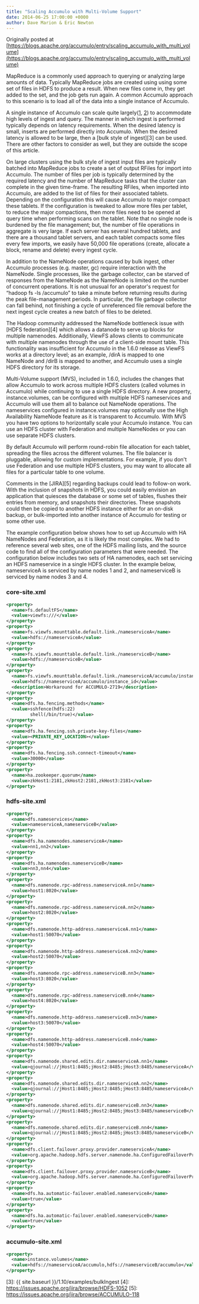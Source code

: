 ```yaml
---
title: "Scaling Accumulo with Multi-Volume Support"
date: 2014-06-25 17:00:00 +0000
author: Dave Marion & Eric Newton
---
```


Originally posted at [https://blogs.apache.org/accumulo/entry/scaling_accumulo_with_multi_volume](https://blogs.apache.org/accumulo/entry/scaling_accumulo_with_multi_volume)

MapReduce is a commonly used approach to querying or analyzing large amounts of data. Typically MapReduce jobs are created using using some set of files in HDFS to produce a result. When new files come in, they get added to the set, and the job gets run again. A common Accumulo approach to this scenario is to load all of the data into a single instance of Accumulo.

A single instance of Accumulo can scale quite largely([1][1], [2][2]) to accommodate high levels of ingest and query. The manner in which ingest is performed typically depends on latency requirements. When the desired latency is small, inserts are performed directly into Accumulo. When the desired latency is allowed to be large, then a [bulk style of ingest][3] can be used. There are other factors to consider as well, but they are outside the scope of this article.

On large clusters using the bulk style of ingest input files are typically batched into MapReduce jobs to create a set of output RFiles for import into Accumulo. The number of files per job is typically determined by the required latency and the number of MapReduce tasks that the cluster can complete in the given time-frame. The resulting RFiles, when imported into Accumulo, are added to the list of files for their associated tablets. Depending on the configuration this will cause Accumulo to major compact these tablets. If the configuration is tweaked to allow more files per tablet, to reduce the major compactions, then more files need to be opened at query time when performing scans on the tablet. Note that no single node is burdened by the file management; but, the number of file operations in aggregate is very large. If each server has several hundred tablets, and there are a thousand tablet servers, and each tablet compacts some files every few imports, we easily have 50,000 file operations (create, allocate a block, rename and delete) every ingest cycle.

In addition to the NameNode operations caused by bulk ingest, other Accumulo processes (e.g. master, gc) require interaction with the NameNode. Single processes, like the garbage collector, can be starved of responses from the NameNode as the NameNode is limited on the number of concurrent operations. It is not unusual for an operator's request for “hadoop fs -ls /accumulo” to take a minute before returning results during the peak file-management periods. In particular, the file garbage collector can fall behind, not finishing a cycle of unreferenced file removal before the next ingest cycle creates a new batch of files to be deleted.

The Hadoop community addressed the NameNode bottleneck issue with [HDFS federation][4] which allows a datanode to serve up blocks for multiple namenodes. Additionally, ViewFS allows clients to communicate with multiple namenodes through the use of a client-side mount table. This functionality was insufficient for Accumulo in the 1.6.0 release as ViewFS works at a directory level; as an example, /dirA is mapped to one NameNode and /dirB is mapped to another, and Accumulo uses a single HDFS directory for its storage.

Multi-Volume support (MVS), included in 1.6.0, includes the changes that allow Accumulo to work across multiple HDFS clusters (called volumes in Accumulo) while continuing to use a single HDFS directory. A new property, instance.volumes, can be configured with multiple HDFS nameservices and Accumulo will use them all to balance out NameNode operations. The nameservices configured in instance.volumes may optionally use the High Availability NameNode feature as it is transparent to Accumulo. With MVS you have two options to horizontally scale your Accumulo instance. You can use an HDFS cluster with Federation and multiple NameNodes or you can use separate HDFS clusters.

By default Accumulo will perform round-robin file allocation for each tablet, spreading the files across the different volumes. The file balancer is pluggable, allowing for custom implementations. For example, if you don't use Federation and use multiple HDFS clusters, you may want to allocate all files for a particular table to one volume.

Comments in the [JIRA][5] regarding backups could lead to follow-on work. With the inclusion of snapshots in HDFS, you could easily envision an application that quiesces the database or some set of tables, flushes their entries from memory, and snapshots their directories. These snapshots could then be copied to another HDFS instance either for an on-disk backup, or bulk-imported into another instance of Accumulo for testing or some other use.

The example configuration below shows how to set up Accumulo with HA NameNodes and Federation, as it is likely the most complex. We had to reference several web sites, one of the HDFS mailing lists, and the source code to find all of the configuration parameters that were needed. The configuration below includes two sets of HA namenodes, each set servicing an HDFS nameservice in a single HDFS cluster. In the example below, nameserviceA is serviced by name nodes 1 and 2, and nameserviceB is serviced by name nodes 3 and 4.

### core-site.xml

```xml
<property>
  <name>fs.defaultFS</name>
  <value>viewfs:///</value>
</property>
<property>
  <name>fs.viewfs.mounttable.default.link./nameserviceA</name>
  <value>hdfs://nameserviceA</value>
</property>
<property>
  <name>fs.viewfs.mounttable.default.link./nameserviceB</name>
  <value>hdfs://nameserviceB</value>
</property>
<property>
  <name>fs.viewfs.mounttable.default.link./nameserviceA/accumulo/instance_id</name>
  <value>hdfs://nameserviceA/accumulo/instance_id</value>
  <description>Workaround for ACCUMULO-2719</description>
</property>
<property>
  <name>dfs.ha.fencing.methods</name>
  <value>sshfence(hdfs:22)
         shell(/bin/true)</value>
</property>
<property>
  <name>dfs.ha.fencing.ssh.private-key-files</name>
  <value><PRIVATE_KEY_LOCATION></value>
</property>
<property>
  <name>dfs.ha.fencing.ssh.connect-timeout</name>
  <value>30000</value>
</property>
<property>
  <name>ha.zookeeper.quorum</name>
  <value>zkHost1:2181,zkHost2:2181,zkHost3:2181</value>
</property>
```

### hdfs-site.xml

```xml
<property>
  <name>dfs.nameservices</name>
  <value>nameserviceA,nameserviceB</value>
</property>
<property>
  <name>dfs.ha.namenodes.nameserviceA</name>
  <value>nn1,nn2</value>
</property>
<property>
  <name>dfs.ha.namenodes.nameserviceB</name>
  <value>nn3,nn4</value>
</property>
<property>
  <name>dfs.namenode.rpc-address.nameserviceA.nn1</name>
  <value>host1:8020</value>
</property>
<property>
  <name>dfs.namenode.rpc-address.nameserviceA.nn2</name>
  <value>host2:8020</value>
</property>
<property>
  <name>dfs.namenode.http-address.nameserviceA.nn1</name>
  <value>host1:50070</value>
</property>
<property>
  <name>dfs.namenode.http-address.nameserviceA.nn2</name>
  <value>host2:50070</value>
</property>
<property>
  <name>dfs.namenode.rpc-address.nameserviceB.nn3</name>
  <value>host3:8020</value>
</property>
<property>
  <name>dfs.namenode.rpc-address.nameserviceB.nn4</name>
  <value>host4:8020</value>
</property>
<property>
  <name>dfs.namenode.http-address.nameserviceB.nn3</name>
  <value>host3:50070</value>
</property>
<property>
  <name>dfs.namenode.http-address.nameserviceB.nn4</name>
  <value>host4:50070</value>
</property>
<property>
  <name>dfs.namenode.shared.edits.dir.nameserviceA.nn1</name>
  <value>qjournal://jHost1:8485;jHost2:8485;jHost3:8485/nameserviceA</value>
</property>
<property>
  <name>dfs.namenode.shared.edits.dir.nameserviceA.nn2</name>
  <value>qjournal://jHost1:8485;jHost2:8485;jHost3:8485/nameserviceA</value>
</property>
<property>
  <name>dfs.namenode.shared.edits.dir.nameserviceB.nn3</name>
  <value>qjournal://jHost1:8485;jHost2:8485;jHost3:8485/nameserviceB</value>
</property>
<property>
  <name>dfs.namenode.shared.edits.dir.nameserviceB.nn4</name>
  <value>qjournal://jHost1:8485;jHost2:8485;jHost3:8485/nameserviceB</value>
</property>
<property>
  <name>dfs.client.failover.proxy.provider.nameserviceA</name>
  <value>org.apache.hadoop.hdfs.server.namenode.ha.ConfiguredFailoverProxyProvider</value>
</property>
<property>
  <name>dfs.client.failover.proxy.provider.nameserviceB</name>
  <value>org.apache.hadoop.hdfs.server.namenode.ha.ConfiguredFailoverProxyProvider</value>
</property>
<property>
  <name>dfs.ha.automatic-failover.enabled.nameserviceA</name>
  <value>true</value>
</property>
<property>
  <name>dfs.ha.automatic-failover.enabled.nameserviceB</name>
  <value>true</value>
</property>
```

### accumulo-site.xml

```xml
<property>
  <name>instance.volumes</name>
  <value>hdfs://nameserviceA/accumulo,hdfs://nameserviceB/accumulo</value>
</property>
```


[1]: https://ieeexplore.ieee.org/document/6597155
[2]: https://www.pdl.cmu.edu/SDI/2013/slides/big_graph_nsa_rd_2013_56002v1.pdf
[3]: {{ site.baseurl }}/1.10/examples/bulkIngest
[4]: https://issues.apache.org/jira/browse/HDFS-1052
[5]: https://issues.apache.org/jira/browse/ACCUMULO-118
